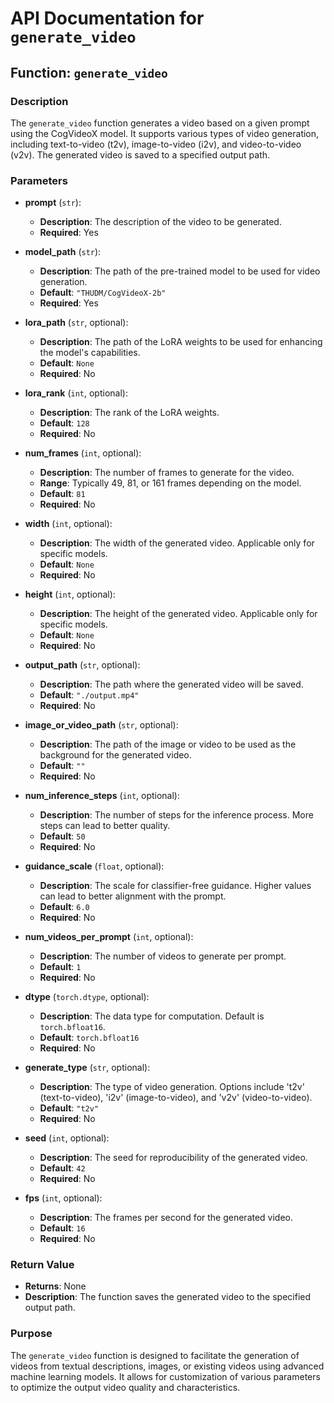 # API Documentation for `generate_video`

## Function: `generate_video`

### Description
The `generate_video` function generates a video based on a given prompt using the CogVideoX model. It supports various types of video generation, including text-to-video (t2v), image-to-video (i2v), and video-to-video (v2v). The generated video is saved to a specified output path.

### Parameters

- **prompt** (`str`): 
  - **Description**: The description of the video to be generated.
  - **Required**: Yes

- **model_path** (`str`): 
  - **Description**: The path of the pre-trained model to be used for video generation.
  - **Default**: `"THUDM/CogVideoX-2b"`
  - **Required**: Yes

- **lora_path** (`str`, optional): 
  - **Description**: The path of the LoRA weights to be used for enhancing the model's capabilities.
  - **Default**: `None`
  - **Required**: No

- **lora_rank** (`int`, optional): 
  - **Description**: The rank of the LoRA weights.
  - **Default**: `128`
  - **Required**: No

- **num_frames** (`int`, optional): 
  - **Description**: The number of frames to generate for the video. 
  - **Range**: Typically 49, 81, or 161 frames depending on the model.
  - **Default**: `81`
  - **Required**: No

- **width** (`int`, optional): 
  - **Description**: The width of the generated video. Applicable only for specific models.
  - **Default**: `None`
  - **Required**: No

- **height** (`int`, optional): 
  - **Description**: The height of the generated video. Applicable only for specific models.
  - **Default**: `None`
  - **Required**: No

- **output_path** (`str`, optional): 
  - **Description**: The path where the generated video will be saved.
  - **Default**: `"./output.mp4"`
  - **Required**: No

- **image_or_video_path** (`str`, optional): 
  - **Description**: The path of the image or video to be used as the background for the generated video.
  - **Default**: `""`
  - **Required**: No

- **num_inference_steps** (`int`, optional): 
  - **Description**: The number of steps for the inference process. More steps can lead to better quality.
  - **Default**: `50`
  - **Required**: No

- **guidance_scale** (`float`, optional): 
  - **Description**: The scale for classifier-free guidance. Higher values can lead to better alignment with the prompt.
  - **Default**: `6.0`
  - **Required**: No

- **num_videos_per_prompt** (`int`, optional): 
  - **Description**: The number of videos to generate per prompt.
  - **Default**: `1`
  - **Required**: No

- **dtype** (`torch.dtype`, optional): 
  - **Description**: The data type for computation. Default is `torch.bfloat16`.
  - **Default**: `torch.bfloat16`
  - **Required**: No

- **generate_type** (`str`, optional): 
  - **Description**: The type of video generation. Options include 't2v' (text-to-video), 'i2v' (image-to-video), and 'v2v' (video-to-video).
  - **Default**: `"t2v"`
  - **Required**: No

- **seed** (`int`, optional): 
  - **Description**: The seed for reproducibility of the generated video.
  - **Default**: `42`
  - **Required**: No

- **fps** (`int`, optional): 
  - **Description**: The frames per second for the generated video.
  - **Default**: `16`
  - **Required**: No

### Return Value
- **Returns**: None
- **Description**: The function saves the generated video to the specified output path.

### Purpose
The `generate_video` function is designed to facilitate the generation of videos from textual descriptions, images, or existing videos using advanced machine learning models. It allows for customization of various parameters to optimize the output video quality and characteristics.